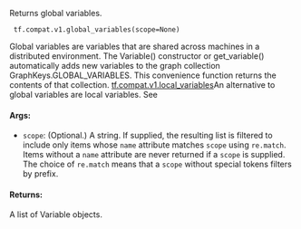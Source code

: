 
Returns global variables.

```
 tf.compat.v1.global_variables(scope=None)
```

Global variables are variables that are shared across machines in a distributed environment. The Variable() constructor or get_variable() automatically adds new variables to the graph collection GraphKeys.GLOBAL_VARIABLES. This convenience function returns the contents of that collection.
[tf.compat.v1.local_variables](https://www.tensorflow.org/api_docs/python/tf/compat/v1/local_variables)An alternative to global variables are local variables. See 

#### Args:
- `scope`: (Optional.) A string. If supplied, the resulting list is filtered to include only items whose `name` attribute matches `scope` using `re.match`. Items without a `name` attribute are never returned if a `scope` is supplied. The choice of `re.match` means that a `scope` without special tokens filters by prefix.
#### Returns:

A list of Variable objects.
